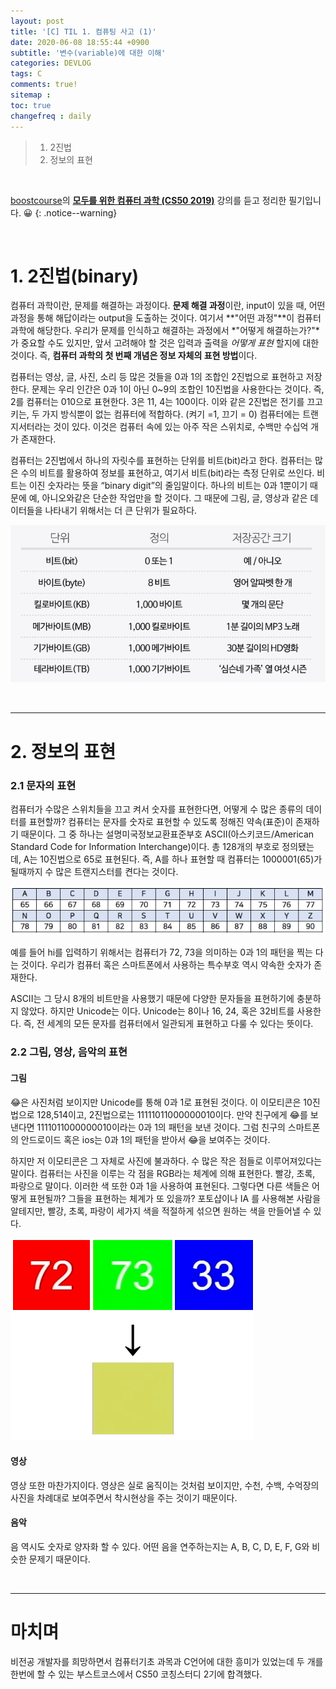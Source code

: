 ```yaml
---
layout: post
title: '[C] TIL 1. 컴퓨팅 사고 (1)'
date: 2020-06-08 18:55:44 +0900
subtitle: '변수(variable)에 대한 이해'
categories: DEVLOG
tags: C
comments: true!
sitemap :
toc: true
changefreq : daily
---
```


> 1. 2진법
> 2. 정보의 표현

<br>

[boostcourse](https://www.boostcourse.org//)의 **[모두를 위한 컴퓨터 과학 (CS50 2019)](https://www.boostcourse.org/cs112/joinLectures/43415)** 강의를 듣고 정리한 필기입니다. 😀 
{: .notice--warning}

<br>

# 1. 2진법(binary)

컴퓨터 과학이란, 문제를 해결하는 과정이다. **문제 해결 과정**이란, input이 있을 때, 어떤 과정을 통해 해답이라는 output을 도출하는 것이다. 여기서 **"어떤 과정"**이 컴퓨터 과학에 해당한다. 우리가 문제를 인식하고 해결하는 과정에서 *"어떻게 해결하는가?"*가 중요할 수도 있지만, 앞서 고려해야 할 것은 입력과 출력을 *어떻게 표현* 할지에 대한 것이다. 즉, **컴퓨터 과학의 첫 번째 개념은 정보 자체의 표현 방법**이다.

컴퓨터는 영상, 글, 사진, 소리 등 많은 것들을 0과 1의 조합인 2진법으로 표현하고 저장한다. 문제는 우리 인간은 0과 1이 아닌 0~9의 조합인 10진법을 사용한다는 것이다. 즉, 2를 컴퓨터는 010으로 표현한다. 3은 11, 4는 100이다. 이와 같은 2진법은 전기를 끄고 키는, 두 가지 방식뿐이 없는 컴퓨터에 적합하다. (켜기 =1, 끄기 = 0) 컴퓨터에는 트랜지서터라는 것이 있다. 이것은 컴퓨터 속에 있는 아주 작은 스위치로, 수백만 수십억 개가 존재한다.

컴퓨터는 2진법에서 하나의 자릿수를 표현하는 단위를 비트(bit)라고 한다. 컴퓨터는 많은 수의 비트를 활용하여 정보를 표현하고, 여기서 비트(bit)라는 측정 단위로 쓰인다. 비트는 이진 숫자라는 뜻을  “binary digit”의 줄임말이다. 하나의 비트는 0과 1뿐이기 때문에 예, 아니오와같은 단순한 작업만을 할 것이다. 그 때문에 그림, 글, 영상과 같은 데이터들을 나타내기 위해서는 더 큰 단위가 필요하다. 

![title](/assets/img/DEVLOG/C/TIL1/2021-01-11-C-TIL1-1.png)

<br>

***

# 2. 정보의 표현

 

### 2.1 문자의 표현

컴퓨터가 수많은 스위치들을 끄고 켜서 숫자를 표현한다면, 어떻게 수 많은 종류의 데이터를 표현할까? 컴퓨터는 문자를 숫자로 표현할 수 있도록 정해진 약속(표준)이 존재하기 때문이다. 그 중 하나는 설명미국정보교환표준부호 ASCII(아스키코드/American Standard Code for Information Interchange)이다. 총 128개의 부호로 정의됐는 데,  A는 10진법으로 65로 표현된다. 즉, A를 하나 표현할 때 컴퓨터는 1000001(65)가 될때까지 수 많은 트랜지스터를 켠다는 것이다. 

![title](/assets/img/DEVLOG/C/TIL1/2021-01-11-C-TIL1-2.png)

예를 들어 hi를 입력하기 위해서는 컴퓨터가 72, 73을 의미하는 0과 1의 패턴을 찍는 다는 것이다. 우리가 컴퓨터 혹은 스마트폰에서 사용하는 특수부호 역시 약속한 숫자가 존재한다.

ASCII는 그 당시 8개의 비트만을 사용했기 때문에 다양한 문자들을 표현하기에 충분하지 않았다. 하지만 Unicode는 이다. Unicode는 8이나 16, 24, 혹은 32비트를 사용한다. 즉, 전 세계의 모든 문자를 컴퓨터에서 일관되게 표현하고 다룰 수 있다는 뜻이다.

### 2.2 그림, 영상, 음악의 표현

#### 그림

😂은 사진처럼 보이지만 Unicode를 통해 0과 1로 표현된 것이다. 이 이모티콘은 10진법으로 128,514이고, 2진법으로는 11111011000000010이다. 만약 친구에게 😂를 보낸다면 1111011000000010이라는 0과 1의 패턴을 보낸 것이다. 그럼 친구의 스마트폰의 안드로이드 혹은 ios는 0과 1의 패턴을 받아서 😂을 보여주는 것이다.

하지만 저 이모티콘은 그 자체로 사진에 불과하다. 수 많은 작은 점들로 이루어져있다는 말이다. 컴퓨터는 사진을 이루는 각 점을 RGB라는 체계에 의해 표현한다. 빨강, 초록, 파랑으로 말이다. 이러한 색 또한 0과 1을 사용하여 표현된다. 그렇다면 다른 색들은 어떻게 표현될까? 그들을 표현하는 체계가 또 있을까? 포토샵이나 IA 를 사용해본 사람을 알테지만, 빨강, 초록, 파랑이 세가지 색을 적절하게 섞으면 원하는 색을 만들어낼 수 있다.

![title](/assets/img/DEVLOG/C/TIL1/2021-01-11-C-TIL1-3.png)

#### 영상

영상 또한 마찬가지이다. 영상은 실로 움직이는 것처럼 보이지만, 수천, 수백, 수억장의 사진을 차례대로 보여주면서 착시현상을 주는 것이기 때문이다.

#### 음악

음 역시도 숫자로 양자화 할 수 있다. 어떤 음을 연주하는지는 A, B, C, D, E, F, G와 비슷한 문제기 때문이다. 

<br>

***

# 마치며

비전공 개발자를 희망하면서 컴퓨터기초 과목과 C언어에 대한 흥미가 있었는데 두 개를 한번에 할 수 있는 부스트코스에서 CS50 코칭스터디 2기에 합격했다. 